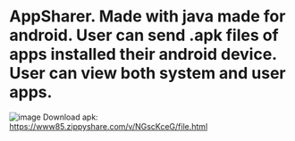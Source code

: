 # AppSharer. Made with java made for android. User can send .apk files of apps installed their android device. User can view both system and user apps.
![image](https://user-images.githubusercontent.com/73956606/129697815-7d0bd0f7-86ff-457a-9455-29cb4b7da5dd.png)
Download apk: https://www85.zippyshare.com/v/NGscKceG/file.html
